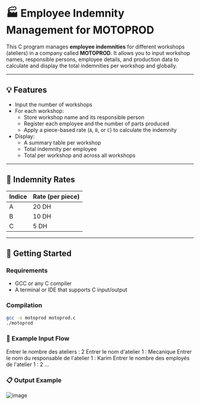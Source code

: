 # 🏭 Employee Indemnity Management for MOTOPROD

This C program manages **employee indemnities** for different workshops (ateliers) in a company called **MOTOPROD**. It allows you to input workshop names, responsible persons, employee details, and production data to calculate and display the total indemnities per workshop and globally.

---

## 💡 Features

- Input the number of workshops
- For each workshop:
  - Store workshop name and its responsible person
  - Register each employee and the number of parts produced
  - Apply a piece-based rate (`A`, `B`, or `C`) to calculate the indemnity
- Display:
  - A summary table per workshop
  - Total indemnity per employee
  - Total per workshop and across all workshops

---

## 🧮 Indemnity Rates

| Indice | Rate (per piece) |
|--------|------------------|
| A      | 20 DH            |
| B      | 10 DH            |
| C      | 5 DH             |

---

## 🚀 Getting Started

### Requirements

- GCC or any C compiler
- A terminal or IDE that supports C input/output

### Compilation

```bash
gcc -o motoprod motoprod.c
./motoprod

```
### 📌 Example Input Flow
Entrer le nombre des ateliers : 2
Entrer le nom d'atelier 1 : Mecanique
Entrer le nom du responsable de l'atelier 1 : Karim
Entrer le nombre des employés de l'atelier 1 : 2
...


### 📋 Output Example
![image](https://github.com/user-attachments/assets/0a827c4e-b8b8-4879-a9be-eb8e4148fb06)

